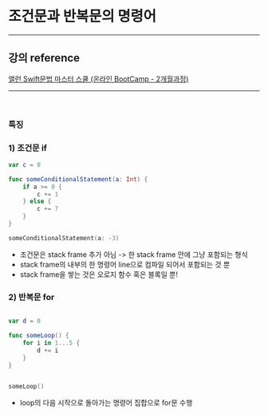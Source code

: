 # 조건문과 반복문의 명령어

---

## 강의 reference

[앨런 Swift문법 마스터 스쿨 (온라인 BootCamp - 2개월과정)](https://www.inflearn.com/course/스위프트-문법-마스터-스쿨/dashboard)

---

<br>

### 특징

### 1) 조건문 if

```swift
var c = 0

func someConditionalStatement(a: Int) {
    if a >= 0 {
        c += 1
    } else {
        c += 7
    }
}

someConditionalStatement(a: -3)
```

- 조건문은 stack frame 추가 아님 -> 한 stack frame 안에 그냥 포함되는 형식
- stack frame의 내부의 한 명령어 line으로 컴파일 되어서 포함되는 것 뿐
- stack frame을 쌓는 것은 오로지 함수 혹은 블록일 뿐!

### 2) 반복문 for

```swift

var d = 0

func someLoop() {
    for i in 1...5 {
        d += i
    }
}


someLoop()

```

- loop의 다음 시작으로 돌아가는 명령어 집합으로 for문 수행
